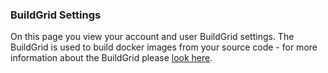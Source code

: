 <!-- usedin: [ _skycap/buildgrid/buildgrid-settings.md] -->

### BuildGrid Settings

On this page you view your account and user BuildGrid settings. The BuildGrid is used to build docker images from your source code - for more information about the BuildGrid please [look here](/building-your-stack/cloud-66-buildgrid).

